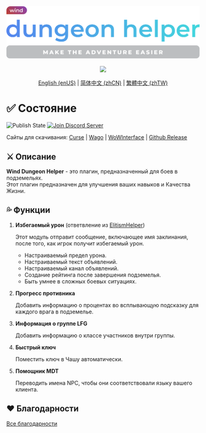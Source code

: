 <div align="center">
<img width="512" src="Title.svg"/><br><br>
<img src="https://img.shields.io/badge/Version-1.9.5-green.svg?longCache=true&style=for-the-badge"/>

[English (enUS)](README.md) | [简体中文 (zhCN)](README_zhCN.md) | [繁體中文 (zhTW)](README_zhTW.md)
</div>

# ✅ Состояние

![Publish State](https://img.shields.io/github/actions/workflow/status/fang2hou/WindDungeonHelper/publish_stable.yml?branch=1.9.5) [![Join Discord Server](https://img.shields.io/badge/Wind%20Plugins-Join-grey.svg?longCache=true&color=7289DA&logo=discord)](https://discord.gg/nA44TeZ)

Сайты для скачивания: [Curse](https://www.curseforge.com/wow/addons/wind-dungeon-helper) | [Wago](https://addons.wago.io/addons/winddungeonhelper) | [WoWInterface](https://www.wowinterface.com/downloads/info25532-WindDungeonHelper.html) | [Github Release](https://github.com/fang2hou/WindDungeonHelper/releases)

## ⚔️ Описание

**Wind Dungeon Helper** - это плагин, предназначенный для боев в подземельях.   
Этот плагин предназначен для улучшения ваших навыков и Качества Жизни.

## 💦 Функции

1. **Избегаемый урон** (ответвление из [ElitismHelper](https://wow.curseforge.com/projects/elitismhelper))

    Этот модуль отправит сообщение, включающее имя заклинания, после того, как игрок получит избегаемый урон.
    - Настраиваемый предел урона.
    - Настраиваемый текст объявлений.
    - Настраиваемый канал объявлений.
    - Создание рейтинга после завершения подземелья.
    - Быть умнее в сложных боевых ситуациях.

2. **Прогресс противника**

    Добавить информацию о процентах во всплывающую подсказку для каждого врага в подземелье.

3. **Информация о группе LFG**

    Добавить информацию о классе участников внутри группы.

4. **Быстрый ключ**

    Поместить ключ в Чашу автоматически.

5. **Помощник MDT**

    Переводить имена NPC, чтобы они соответствовали языку вашего клиента.

## ❤️ Благодарности

[Все благодарности](CREDITS.md)
